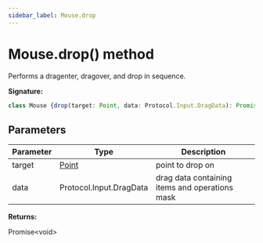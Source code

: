 ```yaml
---
sidebar_label: Mouse.drop
---
```

# Mouse.drop() method

Performs a dragenter, dragover, and drop in sequence.

**Signature:**

```typescript
class Mouse {drop(target: Point, data: Protocol.Input.DragData): Promise<void>;}
```

## Parameters

|  Parameter | Type | Description |
|  --- | --- | --- |
|  target | [Point](./puppeteer.point.md) | point to drop on |
|  data | Protocol.Input.DragData | drag data containing items and operations mask |

**Returns:**

Promise&lt;void&gt;

